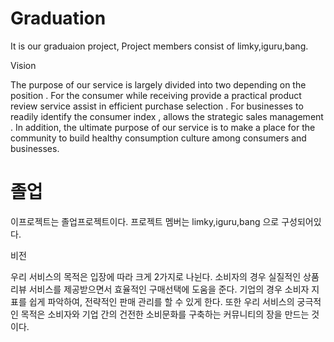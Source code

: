 # Graduation
It is our graduaion project, Project members consist of limky,iguru,bang.

Vision

The purpose of our service is largely divided into two depending on the position .
For the consumer while receiving provide a practical product review service assist in efficient purchase selection . For businesses to readily identify the consumer index , allows the strategic sales management . In addition, the ultimate purpose of our service is to make a place for the community to build healthy consumption culture among consumers and businesses.

# 졸업
이프로젝트는 졸업프로젝트이다. 프로젝트 멤버는 limky,iguru,bang 으로 구성되어있다.

비전

우리 서비스의 목적은 입장에 따라 크게 2가지로 나뉜다. 
소비자의 경우 실질적인 상품 리뷰 서비스를 제공받으면서 효율적인 구매선택에 도움을 준다. 기업의 경우 소비자 지표를 쉽게 파악하여, 전략적인 판매 관리를 할 수 있게 한다. 또한 우리 서비스의 궁극적인 목적은 소비자와 기업 간의 건전한 소비문화를 구축하는 커뮤니티의 장을 만드는 것이다.
